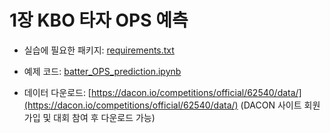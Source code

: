 # 1장 KBO 타자 OPS 예측

* 실습에 필요한 패키지: [requirements.txt](requirements.txt)

* 예제 코드: [batter_OPS_prediction.ipynb](batter_OPS_prediction.ipynb)

* 데이터 다운로드: [https://dacon.io/competitions/official/62540/data/](https://dacon.io/competitions/official/62540/data/) (DACON 사이트 회원 가입 및 대회 참여 후 다운로드 가능)
